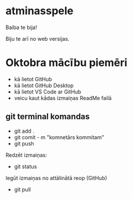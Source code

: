 # atminasspele

Baiba te bija!

Biju te arī no web versijas.
# Oktobra mācību piemēri
- kā lietot GitHub
- kā lietot GitHub Desktop
- kā lietot VS Code ar GitHub
- veicu kaut kādas izmaiņas ReadMe failā

## git terminal komandas
- git add .
- git comit - m "komnetārs kommitam"
- git push

Redzēt izmaiņas:
- git status

Iegūt izmaiņas no attālinātā reop (GitHub)
- git pull